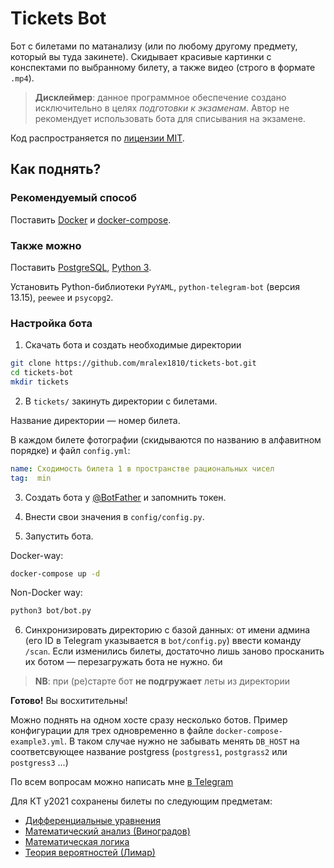 # Tickets Bot

Бот с билетами по матанализу (или по любому другому предмету, который вы туда закинете).
Скидывает красивые картинки с конспектами по выбранному билету, а также видео (строго в формате `.mp4`).

> **Дисклеймер**: данное программное обеспечение создано исключительно в целях *подготовки к экзаменам*.
> Автор не рекомендует использовать бота для списывания на экзамене.

Код распространяется по [лицензии MIT](LICENSE).

## Как поднять?

### Рекомендуемый способ

Поставить [Docker](https://docs.docker.com/install/) и [docker-compose](https://docs.docker.com/compose/install/).

### Также можно

Поставить [PostgreSQL](https://www.postgresql.org/download/), [Python 3](https://python.org).

Установить Python-библиотеки `PyYAML`, `python-telegram-bot` (версия 13.15), `peewee` и `psycopg2`.

### Настройка бота

1. Скачать бота и создать необходимые директории

```bash
git clone https://github.com/mralex1810/tickets-bot.git
cd tickets-bot
mkdir tickets
```

2. В `tickets/` закинуть директории с билетами.

Название директории — номер билета.

В каждом билете фотографии (скидываются по названию в алфавитном порядке) и файл `config.yml`:

```yaml
name: Сходимость билета 1 в пространстве рациональных чисел
tag:  min
```

3. Создать бота у [@BotFather](https://t.me/BotFather) и запомнить токен.

4. Внести свои значения в `config/config.py`.

5. Запустить бота.

Docker-way:

```bash
docker-compose up -d
```

Non-Docker way:

```bash
python3 bot/bot.py
```

6. Синхронизировать директорию с базой данных: от имени админа (его ID в Telegram указывается в `bot/config.py`) ввести команду `/scan`. Если изменились билеты, достаточно лишь заново просканить их ботом — перезагружать бота не нужно.
би
> **NB**: при (ре)старте бот **не подгружает** леты из директории

**Готово!** Вы восхитительны!

Можно поднять на одном хосте сразу несколько ботов. Пример конфигурации для трех одновременно в файле `docker-compose-example3.yml`. В таком случае нужно не забывать менять `DB_HOST` на соответсвующее название postgress (`postgress1`, `postgrass2` или `postgress3` ...)

По всем вопросам можно написать мне [в Telegram](https://t.me/MrAlex18)

Для КТ y2021 сохранены билеты по следующим предметам: 

- [Дифференциальные уравнения](https://disk.yandex.ru/d/arFSN0SgNKSjQw)
- [Математический анализ (Виноградов)](https://disk.yandex.ru/d/bg2JKbSCc-Tncw)
- [Математическая логика](https://disk.yandex.ru/d/KdAO6CGygJhJJw)
- [Теория вероятностей (Лимар)](https://disk.yandex.ru/d/64Jn7K04nQf_Ug)
